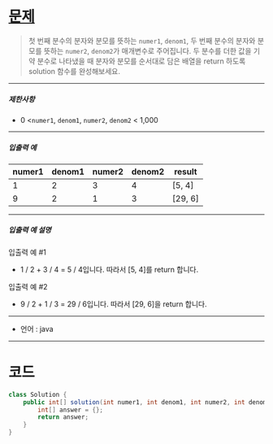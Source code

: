 # [문제](https://school.programmers.co.kr/learn/courses/30/lessons/120808 )


> 첫 번째 분수의 분자와 분모를 뜻하는 `numer1`, `denom1`, 두 번째 분수의 분자와 분모를 뜻하는 `numer2`, `denom2`가 매개변수로 주어집니다. 두 분수를 더한 값을 기약 분수로 나타냈을 때 분자와 분모를 순서대로 담은 배열을 return 하도록 solution 함수를 완성해보세요.

---
##### 제한사항

- 0 <`numer1`, `denom1`, `numer2`, `denom2` < 1,000
---
##### 입출력 예

|numer1|denom1|numer2|denom2|result|
|---|---|---|---|---|
|1|2|3|4|[5, 4]|
|9|2|1|3|[29, 6]|

---
##### 입출력 예 설명

입출력 예 #1

- 1 / 2 + 3 / 4 = 5 / 4입니다. 따라서 [5, 4]를 return 합니다.

입출력 예 #2

- 9 / 2 + 1 / 3 = 29 / 6입니다. 따라서 [29, 6]을 return 합니다.

---

- 언어 :  java
---
# 코드


```java
class Solution {
    public int[] solution(int numer1, int denom1, int numer2, int denom2) {
        int[] answer = {};
        return answer;
    }
}

```
